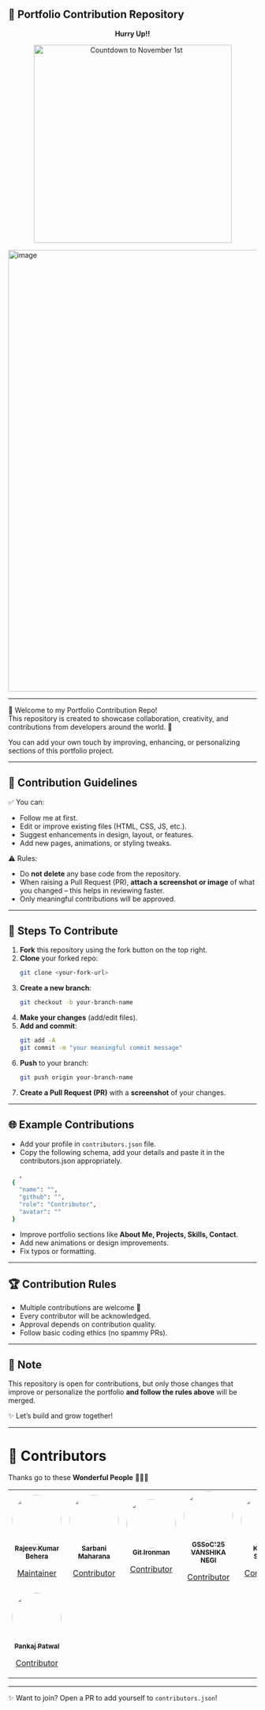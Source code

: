 ## 🌟 Portfolio Contribution Repository  

<p align="center"> <b>Hurry Up!!</b></p>
<p align="center">
  <img src="https://i.countdownmail.com/3nghwl.gif" style="width:401px;" alt="Countdown to November 1st" />
</p>
<img width="1878" height="894" alt="image" src="https://github.com/user-attachments/assets/f6359636-b606-4820-ba36-626e1a3cd590" />
<br>
<hr>

👋 Welcome to my Portfolio Contribution Repo!  
This repository is created to showcase collaboration, creativity, and contributions from developers around the world. 🚀  

You can add your own touch by improving, enhancing, or personalizing sections of this portfolio project.  

---

## 📌 Contribution Guidelines  

✅ You can:  
- Follow me at first.  
- Edit or improve existing files (HTML, CSS, JS, etc.).  
- Suggest enhancements in design, layout, or features.  
- Add new pages, animations, or styling tweaks.  

⚠️ Rules:  
- Do **not delete** any base code from the repository.  
- When raising a Pull Request (PR), **attach a screenshot or image** of what you changed – this helps in reviewing faster.  
- Only meaningful contributions will be approved.  

---

## 🔧 Steps To Contribute  

1. **Fork** this repository using the fork button on the top right.  
2. **Clone** your forked repo:  
   ```bash
   git clone <your-fork-url>
   ```
3. **Create a new branch**:  
   ```bash
   git checkout -b your-branch-name
   ```
4. **Make your changes** (add/edit files).  
5. **Add and commit**:  
   ```bash
   git add -A
   git commit -m "your meaningful commit message"
   ```
6. **Push** to your branch:  
   ```bash
   git push origin your-branch-name
   ```
7. **Create a Pull Request (PR)** with a **screenshot** of your changes.  

---

## 🌐 Example Contributions  

- Add your profile in `contributors.json` file.
- Copy the following schema, add your details and paste it in the contributors.json appropriately.
 ```bash
    ,
  {
    "name": "",
    "github": "",
    "role": "Contributor",
    "avatar": ""
  }
   ```

- Improve portfolio sections like **About Me, Projects, Skills, Contact**.  
- Add new animations or design improvements.  
- Fix typos or formatting.  

---

## 🏆 Contribution Rules  

- Multiple contributions are welcome 🎉  
- Every contributor will be acknowledged.  
- Approval depends on contribution quality.  
- Follow basic coding ethics (no spammy PRs).  

---

## 📢 Note  

This repository is open for contributions, but only those changes that improve or personalize the portfolio **and follow the rules above** will be merged.  

✨ Let’s build and grow together!  

---

# 🚀 Contributors

Thanks go to these **Wonderful People** 👨🏻‍💻  

<!-- CONTRIBUTORS START -->

<table>
<tr>
<td align="center">
  <a href="https://github.com/yesiamrajeev">
    <img src="https://avatars.githubusercontent.com/u/125568812?s=400&u=e3c86ca01302bbb26860a239218f676f6cc1604e&v=4" width="100" style="border-radius:50%"/><br/>
    <sub><b>Rajeev Kumar Behera</b></sub><br/>
    <p>Maintainer</p>
  </a>
</td>

<td align="center">
  <a href="https://github.com/Maharanasarbani">
    <img src="https://avatars.githubusercontent.com/u/132124215?v=4" width="100" style="border-radius:50%"/><br/>
    <sub><b>Sarbani Maharana</b></sub><br/>
    <p>Contributor</p>
  </a>
</td>

<td align="center">
  <a href="https://github.com/iamironman-png">
    <img src="https://avatars.githubusercontent.com/u/209762838?s=400&u=14d6905ab765805f5242d743db8b98551eab5467&v=4" width="100" style="border-radius:50%"/><br/>
    <sub><b>Git Ironman</b></sub><br/>
    <p>Contributor</p>
  </a>
</td>

<td align="center">
  <a href="https://github.com/VanshikaNegii">
    <img src="https://avatars.githubusercontent.com/u/105164226?v=4" width="100" style="border-radius:50%"/><br/>
    <sub><b>GSSoC'25 VANSHIKA NEGI </b></sub><br/>
    <p>Contributor</p>
  </a>
</td>

<td align="center">
  <a href="https://github.com/KrishnaSaxena108">
    <img src="https://github.com/KrishnaSaxena108.png" width="100" style="border-radius:50%"/><br/>
    <sub><b>Krishna Saxena</b></sub><br/>
    <p>Contributor</p>
  </a>
</td>

<td align="center">
  <a href="sakshi-sonii">
    <img src="https://in.pinterest.com/pin/140806234311366/" width="100" style="border-radius:50%"/><br/>
    <sub><b>Sakshi Soni</b></sub><br/>
    <p>Contributor</p>
  </a>
</td>
</tr>
<tr>
<td align="center">
  <a href="ChiefPatwal">
    <img src="https://avatars.githubusercontent.com/u/120747214?v=4" width="100" style="border-radius:50%"/><br/>
    <sub><b>Pankaj Patwal</b></sub><br/>
    <p>Contributor</p>
  </a>
</td>
</tr>
</table>

<!-- CONTRIBUTORS END -->

---

✨ Want to join? Open a PR to add yourself to `contributors.json`!

